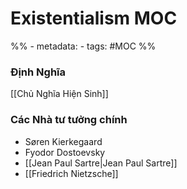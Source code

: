 # Existentialism MOC
%% - metadata:
	- tags: #MOC %% 

### Định Nghĩa
[[Chủ Nghĩa Hiện Sinh]]

### Các Nhà tư tưởng chính
- Søren Kierkegaard
- Fyodor Dostoevsky
- [[Jean Paul Sartre|Jean Paul Sartre]]
- [[Friedrich Nietzsche]] 